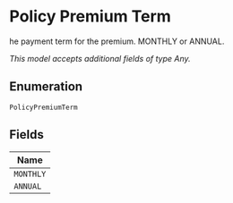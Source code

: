 
# Policy Premium Term

he payment term for the premium. MONTHLY or ANNUAL.

*This model accepts additional fields of type Any.*

## Enumeration

`PolicyPremiumTerm`

## Fields

| Name |
|  --- |
| `MONTHLY` |
| `ANNUAL` |

